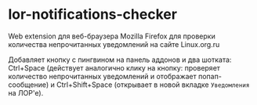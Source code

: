 # lor-notifications-checker
Web extension для веб-браузера Mozilla Firefox для проверки количества непрочитанных уведомлений на сайте Linux.org.ru

Добавляет кнопку с пингвином на панель аддонов и два шотката: Ctrl+Space (действует аналогично клику на кнопку: проверяет количество непрочитанных уведомлений и отображает попап-сообщение) и Ctrl+Shift+Space (открывает в новой вкладке `Уведомления` на ЛОР'е).
